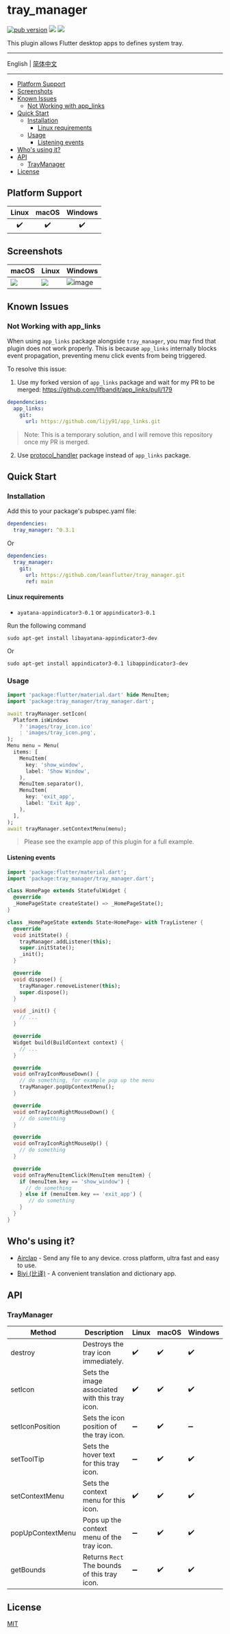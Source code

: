 # tray_manager

[![pub version][pub-image]][pub-url] [![][discord-image]][discord-url] ![][visits-count-image]

[pub-image]: https://img.shields.io/pub/v/tray_manager.svg
[pub-url]: https://pub.dev/packages/tray_manager
[discord-image]: https://img.shields.io/discord/884679008049037342.svg
[discord-url]: https://discord.gg/zPa6EZ2jqb
[visits-count-image]: https://img.shields.io/badge/dynamic/json?label=Visits%20Count&query=value&url=https://api.countapi.xyz/hit/leanflutter.tray_manager/visits

This plugin allows Flutter desktop apps to defines system tray.

---

English | [简体中文](./README-ZH.md)

---

<!-- START doctoc generated TOC please keep comment here to allow auto update -->
<!-- DON'T EDIT THIS SECTION, INSTEAD RE-RUN doctoc TO UPDATE -->

- [Platform Support](#platform-support)
- [Screenshots](#screenshots)
- [Known Issues](#known-issues)
  - [Not Working with app_links](#not-working-with-app_links)
- [Quick Start](#quick-start)
  - [Installation](#installation)
    - [Linux requirements](#linux-requirements)
  - [Usage](#usage)
    - [Listening events](#listening-events)
- [Who's using it?](#whos-using-it)
- [API](#api)
  - [TrayManager](#traymanager)
- [License](#license)

<!-- END doctoc generated TOC please keep comment here to allow auto update -->

## Platform Support

| Linux | macOS | Windows |
| :---: | :---: | :-----: |
|  ✔️   |  ✔️   |   ✔️    |

## Screenshots

| macOS                                                                                     | Linux                                                                                     | Windows                                                                                          |
| ----------------------------------------------------------------------------------------- | ----------------------------------------------------------------------------------------- | ------------------------------------------------------------------------------------------------ |
| ![](https://github.com/leanflutter/tray_manager/blob/main/screenshots/macos.png?raw=true) | ![](https://github.com/leanflutter/tray_manager/blob/main/screenshots/linux.png?raw=true) | ![image](https://github.com/leanflutter/tray_manager/blob/main/screenshots/windows.png?raw=true) |

## Known Issues

### Not Working with app_links

When using `app_links` package alongside `tray_manager`, you may find that plugin does not work properly. This is because `app_links` internally blocks event propagation, preventing menu click events from being triggered.

To resolve this issue:

1. Use my forked version of `app_links` package and wait for my PR to be merged: https://github.com/llfbandit/app_links/pull/179

```yaml
dependencies:
  app_links:
    git:
      url: https://github.com/lijy91/app_links.git
```

> Note: This is a temporary solution, and I will remove this repository once my PR is merged.

2. Use [protocol_handler](https://github.com/leanflutter/protocol_handler) package instead of `app_links` package.

## Quick Start

### Installation

Add this to your package's pubspec.yaml file:

```yaml
dependencies:
  tray_manager: ^0.3.1
```

Or

```yaml
dependencies:
  tray_manager:
    git:
      url: https://github.com/leanflutter/tray_manager.git
      ref: main
```

#### Linux requirements

- `ayatana-appindicator3-0.1` or `appindicator3-0.1`

Run the following command

```
sudo apt-get install libayatana-appindicator3-dev
```

Or

```
sudo apt-get install appindicator3-0.1 libappindicator3-dev
```

### Usage

```dart
import 'package:flutter/material.dart' hide MenuItem;
import 'package:tray_manager/tray_manager.dart';

await trayManager.setIcon(
  Platform.isWindows
    ? 'images/tray_icon.ico'
    : 'images/tray_icon.png',
);
Menu menu = Menu(
  items: [
    MenuItem(
      key: 'show_window',
      label: 'Show Window',
    ),
    MenuItem.separator(),
    MenuItem(
      key: 'exit_app',
      label: 'Exit App',
    ),
  ],
);
await trayManager.setContextMenu(menu);
```

> Please see the example app of this plugin for a full example.

#### Listening events

```dart
import 'package:flutter/material.dart';
import 'package:tray_manager/tray_manager.dart';

class HomePage extends StatefulWidget {
  @override
  _HomePageState createState() => _HomePageState();
}

class _HomePageState extends State<HomePage> with TrayListener {
  @override
  void initState() {
    trayManager.addListener(this);
    super.initState();
    _init();
  }

  @override
  void dispose() {
    trayManager.removeListener(this);
    super.dispose();
  }

  void _init() {
    // ...
  }

  @override
  Widget build(BuildContext context) {
    // ...
  }

  @override
  void onTrayIconMouseDown() {
    // do something, for example pop up the menu
    trayManager.popUpContextMenu();
  }

  @override
  void onTrayIconRightMouseDown() {
    // do something
  }

  @override
  void onTrayIconRightMouseUp() {
    // do something
  }

  @override
  void onTrayMenuItemClick(MenuItem menuItem) {
    if (menuItem.key == 'show_window') {
      // do something
    } else if (menuItem.key == 'exit_app') {
       // do something
    }
  }
}
```

## Who's using it?

- [Airclap](https://airclap.app/) - Send any file to any device. cross platform, ultra fast and easy to use.
- [Biyi (比译)](https://biyidev.com/) - A convenient translation and dictionary app.

## API

### TrayManager

| Method           | Description                                    | Linux | macOS | Windows |
| ---------------- | ---------------------------------------------- | ----- | ----- | ------- |
| destroy          | Destroys the tray icon immediately.            | ✔️    | ✔️    | ✔️      |
| setIcon          | Sets the image associated with this tray icon. | ✔️    | ✔️    | ✔️      |
| setIconPosition  | Sets the icon position of the tray icon.       | ➖    | ✔️    | ➖      |
| setToolTip       | Sets the hover text for this tray icon.        | ➖    | ✔️    | ✔️      |
| setContextMenu   | Sets the context menu for this icon.           | ✔️    | ✔️    | ✔️      |
| popUpContextMenu | Pops up the context menu of the tray icon.     | ➖    | ✔️    | ✔️      |
| getBounds        | Returns `Rect` The bounds of this tray icon.   | ➖    | ✔️    | ✔️      |

## License

[MIT](./LICENSE)
